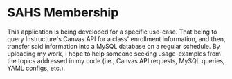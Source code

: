 # SAHS Membership
This application is being developed for a specific use-case. That being to query Instructure's Canvas API for a class' enrollment information, and then, transfer said information into a MySQL database on a regular schedule. By uploading my work, I hope to help someone seeking usage-examples from the topics addressed in my code (i.e., Canvas API requests, MySQL queries, YAML configs, etc.).